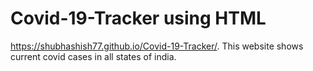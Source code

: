 # Covid-19-Tracker using HTML
https://shubhashish77.github.io/Covid-19-Tracker/.
This website shows current covid cases in all states of india.
